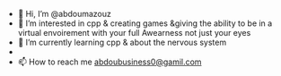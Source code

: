 - 👋 Hi, I’m @abdoumazouz
- 👀 I’m interested in cpp & creating games &giving the ability to be in a virtual envoirement with your full Awearness not just your eyes 
- 🌱 I’m currently learning cpp & about the nervous system
-
- 📫 How to reach me abdoubusiness0@gamil.com

<!---
abdoumazouz/abdoumazouz is a ✨ special ✨ repository because its `README.md` (this file) appears on your GitHub profile.
You can click the Preview link to take a look at your changes.
--->
